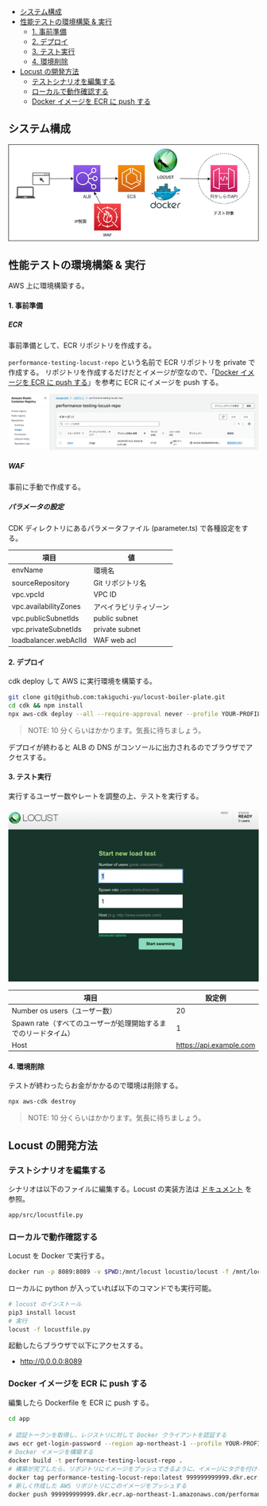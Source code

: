 <!-- @import "[TOC]" {cmd="toc" depthFrom=2 depthTo=4 orderedList=false} -->

<!-- code_chunk_output -->

- [システム構成](#システム構成)
- [性能テストの環境構築 & 実行](#性能テストの環境構築--実行)
  - [1. 事前準備](#1-事前準備)
  - [2. デプロイ](#2-デプロイ)
  - [3. テスト実行](#3-テスト実行)
  - [4. 環境削除](#4-環境削除)
- [Locust の開発方法](#locust-の開発方法)
  - [テストシナリオを編集する](#テストシナリオを編集する)
  - [ローカルで動作確認する](#ローカルで動作確認する)
  - [Docker イメージを ECR に push する](#docker-イメージを-ecr-に-push-する)

<!-- /code_chunk_output -->

## システム構成

![](./readme-images/Architecture-Page-1.drawio.png)

## 性能テストの環境構築 & 実行

AWS 上に環境構築する。

#### 1. 事前準備

##### ECR

事前準備として、ECR リポジトリを作成する。

`performance-testing-locust-repo` という名前で ECR リポジトリを private で作成する。
リポジトリを作成するだけだとイメージが空なので、「[Docker イメージを ECR に push する](#docker-イメージを-ecr-に-push-する)」を参考に ECR にイメージを push する。

<img src="readme-images/AWSConsoleECR.png" width="640px">

##### WAF

事前に手動で作成する。

##### パラメータの設定

CDK ディレクトリにあるパラメータファイル (parameter.ts) で各種設定をする。

| 項目                  | 値                     |
| --------------------- | ---------------------- |
| envName               | 環境名                 |
| sourceRepository      | Git リポジトリ名       |
| vpc.vpcId             | VPC ID                 |
| vpc.availabilityZones | アベイラビリティゾーン |
| vpc.publicSubnetIds   | public subnet          |
| vpc.privateSubnetIds  | private subnet         |
| loadbalancer.webAclId | WAF web acl            |

#### 2. デプロイ

cdk deploy して AWS に実行環境を構築する。

```sh
git clone git@github.com:takiguchi-yu/locust-boiler-plate.git
cd cdk && npm install
npx aws-cdk deploy --all --require-approval never --profile YOUR-PROFILE
```

> NOTE:
> 10 分くらいはかかります。気長に待ちましょう。

デプロイが終わると ALB の DNS がコンソールに出力されるのでブラウザでアクセスする。

#### 3. テスト実行

実行するユーザー数やレートを調整の上、テストを実行する。

<img src="readme-images/LocustStart.png" width="640px">

| 項目                                                           | 設定例                  |
| -------------------------------------------------------------- | ----------------------- |
| Number os users（ユーザー数）                                  | 20                      |
| Spawn rate（すべてのユーザーが処理開始するまでのリードタイム） | 1                       |
| Host                                                           | https://api.example.com |

#### 4. 環境削除

テストが終わったらお金がかかるので環境は削除する。

```sh
npx aws-cdk destroy
```

> NOTE:
> 10 分くらいはかかります。気長に待ちましょう。

## Locust の開発方法

### テストシナリオを編集する

シナリオは以下のファイルに編集する。Locust の実装方法は [ドキュメント](https://docs.locust.io/en/stable/what-is-locust.html) を参照。

```sh
app/src/locustfile.py
```

### ローカルで動作確認する

Locust を Docker で実行する。

```sh
docker run -p 8089:8089 -v $PWD:/mnt/locust locustio/locust -f /mnt/locust/locustfile.py
```

ローカルに python が入っていれば以下のコマンドでも実行可能。

```sh
# locust のインストール
pip3 install locust
# 実行
locust -f locustfile.py
```

起動したらブラウザで以下にアクセスする。

- http://0.0.0.0:8089

### Docker イメージを ECR に push する

編集したら Dockerfile を ECR に push する。

```sh
cd app

# 認証トークンを取得し、レジストリに対して Docker クライアントを認証する
aws ecr get-login-password --region ap-northeast-1 --profile YOUR-PROFILE | docker login --username AWS --password-stdin 999999999999.dkr.ecr.ap-northeast-1.amazonaws.com
# Docker イメージを構築する
docker build -t performance-testing-locust-repo .
# 構築が完了したら、リポジトリにイメージをプッシュできるように、イメージにタグを付ける
docker tag performance-testing-locust-repo:latest 999999999999.dkr.ecr.ap-northeast-1.amazonaws.com/performance-testing-locust-repo:latest
# 新しく作成した AWS リポジトリにこのイメージをプッシュする
docker push 999999999999.dkr.ecr.ap-northeast-1.amazonaws.com/performance-testing-locust-repo:latest
```
